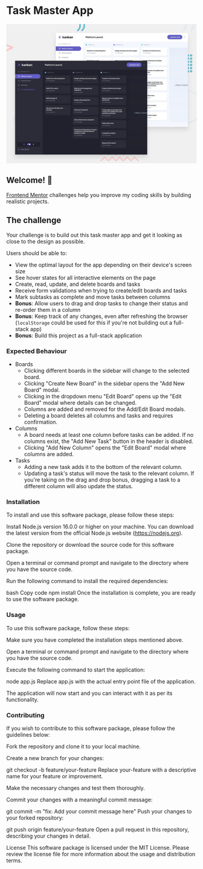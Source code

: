 # Task Master App

![Design preview for the Kanban task management web app coding challenge](./preview.jpg)

## Welcome! 👋

[Frontend Mentor](https://www.frontendmentor.io) challenges help you improve my coding skills by building realistic projects.

## The challenge

Your challenge is to build out this task master app and get it looking as close to the design as possible.

Users should be able to:

- View the optimal layout for the app depending on their device's screen size
- See hover states for all interactive elements on the page
- Create, read, update, and delete boards and tasks
- Receive form validations when trying to create/edit boards and tasks
- Mark subtasks as complete and move tasks between columns
- **Bonus**: Allow users to drag and drop tasks to change their status and re-order them in a column
- **Bonus**: Keep track of any changes, even after refreshing the browser (`localStorage` could be used for this if you're not building out a full-stack app)
- **Bonus**: Build this project as a full-stack application

### Expected Behaviour

- Boards
  - Clicking different boards in the sidebar will change to the selected board.
  - Clicking "Create New Board" in the sidebar opens the "Add New Board" modal.
  - Clicking in the dropdown menu "Edit Board" opens up the "Edit Board" modal where details can be changed.
  - Columns are added and removed for the Add/Edit Board modals.
  - Deleting a board deletes all columns and tasks and requires confirmation.
- Columns
  - A board needs at least one column before tasks can be added. If no columns exist, the "Add New Task" button in the header is disabled.
  - Clicking "Add New Column" opens the "Edit Board" modal where columns are added.
- Tasks
  - Adding a new task adds it to the bottom of the relevant column.
  - Updating a task's status will move the task to the relevant column. If you're taking on the drag and drop bonus, dragging a task to a different column will also update the status.

### Installation

To install and use this software package, please follow these steps:

Install Node.js version 16.0.0 or higher on your machine. You can download the latest version from the official Node.js website (https://nodejs.org).

Clone the repository or download the source code for this software package.

Open a terminal or command prompt and navigate to the directory where you have the source code.

Run the following command to install the required dependencies:

bash
Copy code
npm install
Once the installation is complete, you are ready to use the software package.

### Usage
To use this software package, follow these steps:

Make sure you have completed the installation steps mentioned above.

Open a terminal or command prompt and navigate to the directory where you have the source code.

Execute the following command to start the application:

node app.js
Replace app.js with the actual entry point file of the application.

The application will now start and you can interact with it as per its functionality.

### Contributing

If you wish to contribute to this software package, please follow the guidelines below:

Fork the repository and clone it to your local machine.

Create a new branch for your changes:

git checkout -b feature/your-feature
Replace your-feature with a descriptive name for your feature or improvement.

Make the necessary changes and test them thoroughly.

Commit your changes with a meaningful commit message:

git commit -m "fix: Add your commit message here"
Push your changes to your forked repository:

git push origin feature/your-feature
Open a pull request in this repository, describing your changes in detail.

License
This software package is licensed under the MIT License. Please review the license file for more information about the usage and distribution terms.
